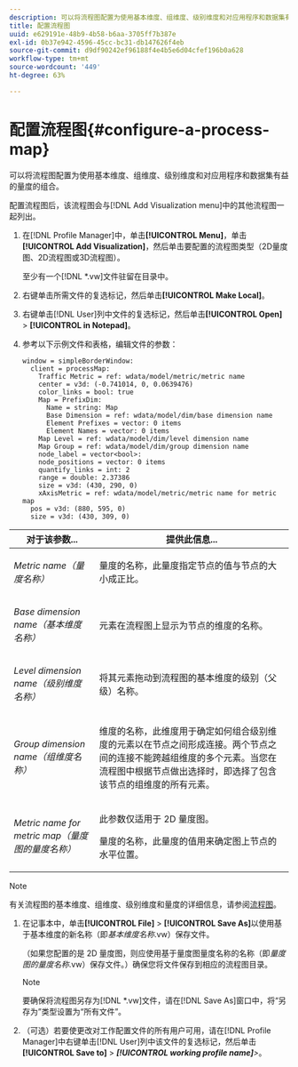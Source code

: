 ```yaml
---
description: 可以将流程图配置为使用基本维度、组维度、级别维度和对应用程序和数据集有益的量度的组合。
title: 配置流程图
uuid: e629191e-48b9-4b58-b6aa-3705ff7b387e
exl-id: 0b37e942-4596-45cc-bc31-db147626f4eb
source-git-commit: d9df90242ef96188f4e4b5e6d04cfef196b0a628
workflow-type: tm+mt
source-wordcount: '449'
ht-degree: 63%

---
```


# 配置流程图{#configure-a-process-map}

可以将流程图配置为使用基本维度、组维度、级别维度和对应用程序和数据集有益的量度的组合。

配置流程图后，该流程图会与[!DNL Add Visualization menu]中的其他流程图一起列出。

1. 在[!DNL Profile Manager]中，单击&#x200B;**[!UICONTROL Menu]**，单击&#x200B;**[!UICONTROL Add Visualization]**，然后单击要配置的流程图类型（2D量度图、2D流程图或3D流程图）。

   至少有一个[!DNL *.vw]文件驻留在目录中。

1. 右键单击所需文件的复选标记，然后单击&#x200B;**[!UICONTROL Make Local]**。
1. 右键单击[!DNL User]列中文件的复选标记，然后单击&#x200B;**[!UICONTROL Open]** > **[!UICONTROL in Notepad]**。
1. 参考以下示例文件和表格，编辑文件的参数：

   ```
   window = simpleBorderWindow: 
     client = processMap: 
       Traffic Metric = ref: wdata/model/metric/metric name
       center = v3d: (-0.741014, 0, 0.0639476)
       color_links = bool: true
       Map = PrefixDim: 
         Name = string: Map
         Base Dimension = ref: wdata/model/dim/base dimension name
         Element Prefixes = vector: 0 items
         Element Names = vector: 0 items
       Map Level = ref: wdata/model/dim/level dimension name
       Map Group = ref: wdata/model/dim/group dimension name
       node_label = vector<bool>: 
       node_positions = vector: 0 items
       quantify_links = int: 2
       range = double: 2.37386
       size = v3d: (430, 290, 0)
       xAxisMetric = ref: wdata/model/metric/metric name for metric map
     pos = v3d: (880, 595, 0)
     size = v3d: (430, 309, 0)
   ```

<table id="table_3F072DB1B68746C49DF9332718982EBE"> 
 <thead> 
  <tr> 
   <th colname="col1" class="entry"> 对于该参数... </th> 
   <th colname="col2" class="entry"> 提供此信息... </th> 
  </tr> 
 </thead>
 <tbody> 
  <tr> 
   <td colname="col1"> <p><i>Metric name（量度名称）</i> </p> </td> 
   <td colname="col2"> <p>量度的名称，此量度指定节点的值与节点的大小成正比。 </p> </td> 
  </tr> 
  <tr> 
   <td colname="col1"> <p><i>Base dimension name（基本维度名称）</i> </p> </td> 
   <td colname="col2"> <p>元素在流程图上显示为节点的维度的名称。 </p> </td> 
  </tr> 
  <tr> 
   <td colname="col1"> <p><i>Level dimension name（级别维度名称）</i> </p> </td> 
   <td colname="col2"> <p>将其元素拖动到流程图的基本维度的级别（父级）名称。 </p> </td> 
  </tr> 
  <tr> 
   <td colname="col1"> <p><i>Group dimension name（组维度名称）</i> </p> </td> 
   <td colname="col2"> <p>维度的名称，此维度用于确定如何组合级别维度的元素以在节点之间形成连接。两个节点之间的连接不能跨越组维度的多个元素。当您在流程图中根据节点做出选择时，即选择了包含该节点的组维度的所有元素。 </p> </td> 
  </tr> 
  <tr> 
   <td colname="col1"> <p><i>Metric name for metric map（量度图的量度名称）</i> </p> </td> 
   <td colname="col2"> <p>此参数仅适用于 2D 量度图。 </p> <p>量度的名称，此量度的值用来确定图上节点的水平位置。 </p> </td> 
  </tr> 
 </tbody> 
</table>

>[!NOTE]
>
>有关流程图的基本维度、组维度、级别维度和量度的详细信息，请参阅[流程图](../../../home/c-get-started/c-analysis-vis/c-proc-maps/c-proc-maps.md#concept-880aee224404429785b733a4e80d275e)。

1. 在记事本中，单击&#x200B;**[!UICONTROL File]** > **[!UICONTROL Save As]**&#x200B;以使用基于基本维度的新名称（即&#x200B;*基本维度名称*.vw）保存文件。

   （如果您配置的是 2D 量度图，则应使用基于量度图量度名称的名称（即&#x200B;*量度图的量度名称*.vw）保存文件。）确保您将文件保存到相应的流程图目录。

   >[!NOTE]
   >
   >要确保将流程图另存为[!DNL *.vw]文件，请在[!DNL Save As]窗口中，将“另存为”类型设置为“所有文件”。

1. （可选）若要使更改对工作配置文件的所有用户可用，请在[!DNL Profile Manager]中右键单击[!DNL User]列中该文件的复选标记，然后单击&#x200B;**[!UICONTROL Save to]** > ***[!UICONTROL working profile name]**>*。
